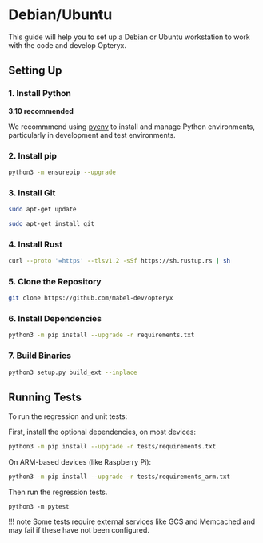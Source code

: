 # Debian/Ubuntu

This guide will help you to set up a Debian or Ubuntu workstation to work with the code and develop Opteryx.

## Setting Up

### 1. Install Python 

**3.10 recommended** 

We recommmend using [pyenv](https://github.com/pyenv/pyenv) to install and manage Python environments, particularly in development and test environments.

### 2. Install pip   

~~~bash
python3 -m ensurepip --upgrade
~~~

### 3. Install Git   

~~~bash
sudo apt-get update
~~~

~~~bash
sudo apt-get install git
~~~

### 4. Install Rust

~~~bash
curl --proto '=https' --tlsv1.2 -sSf https://sh.rustup.rs | sh
~~~

### 5. Clone the Repository   

~~~bash
git clone https://github.com/mabel-dev/opteryx
~~~

### 6. Install Dependencies   

~~~bash
python3 -m pip install --upgrade -r requirements.txt
~~~

### 7. Build Binaries   

~~~bash
python3 setup.py build_ext --inplace
~~~

## Running Tests

To run the regression and unit tests:

First, install the optional dependencies, on most devices:

~~~bash
python3 -m pip install --upgrade -r tests/requirements.txt
~~~

On ARM-based devices (like Raspberry Pi):

~~~bash
python3 -m pip install --upgrade -r tests/requirements_arm.txt
~~~

Then run the regression tests.

~~~
python3 -m pytest
~~~

!!! note
    Some tests require external services like GCS and Memcached and may fail if these have not been configured.